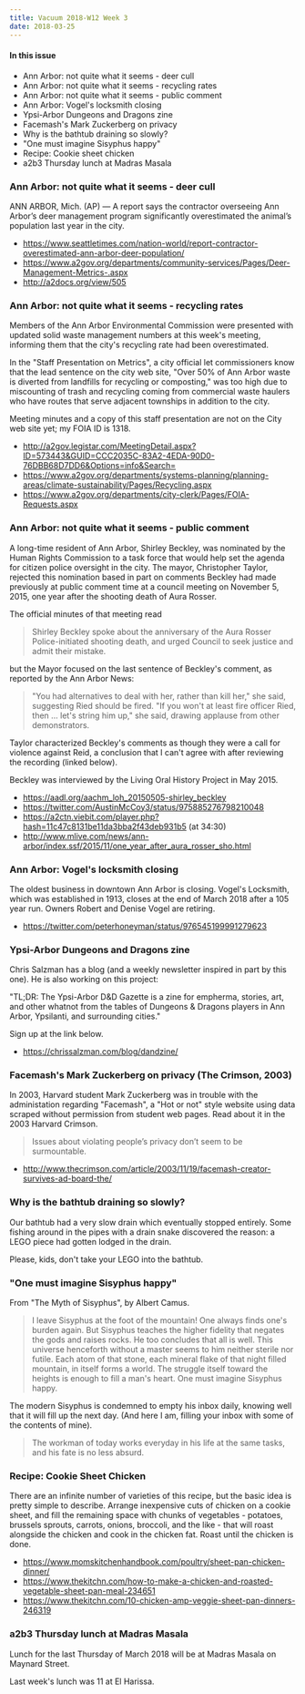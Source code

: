 ```yaml
---
title: Vacuum 2018-W12 Week 3
date: 2018-03-25
---
```


#### In this issue

* Ann Arbor: not quite what it seems - deer cull 
* Ann Arbor: not quite what it seems - recycling rates 
* Ann Arbor: not quite what it seems - public comment 
* Ann Arbor: Vogel's locksmith closing
* Ypsi-Arbor Dungeons and Dragons zine
* Facemash's Mark Zuckerberg on privacy
* Why is the bathtub draining so slowly?
* "One must imagine Sisyphus happy"
* Recipe: Cookie sheet chicken
* a2b3 Thursday lunch at Madras Masala

### Ann Arbor: not quite what it seems - deer cull

ANN ARBOR, Mich. (AP) — A report says the contractor overseeing Ann
Arbor’s deer management program significantly overestimated the
animal’s population last year in the city.

* https://www.seattletimes.com/nation-world/report-contractor-overestimated-ann-arbor-deer-population/
* https://www.a2gov.org/departments/community-services/Pages/Deer-Management-Metrics-.aspx
* http://a2docs.org/view/505

### Ann Arbor: not quite what it seems - recycling rates 

Members of the Ann Arbor Environmental Commission were
presented with updated solid waste management numbers at this week's meeting,
informing them that the city's recycling rate had been
overestimated.

In the "Staff Presentation on Metrics", a city official
let commissioners know that the lead sentence on the city web site,
"Over 50% of Ann Arbor waste is diverted from landfills for recycling or composting,"
was too high due to miscounting of trash and recycling
coming from commercial waste haulers who have routes that
serve adjacent townships in addition to the city.

Meeting minutes and a copy of this staff presentation
are not on the City web site yet; my FOIA ID is 1318.

* http://a2gov.legistar.com/MeetingDetail.aspx?ID=573443&GUID=CCC2035C-83A2-4EDA-90D0-76DBB68D7DD6&Options=info&Search=
* https://www.a2gov.org/departments/systems-planning/planning-areas/climate-sustainability/Pages/Recycling.aspx
* https://www.a2gov.org/departments/city-clerk/Pages/FOIA-Requests.aspx

### Ann Arbor: not quite what it seems - public comment

A long-time resident of Ann Arbor, Shirley Beckley, was
nominated by the Human Rights Commission to a task force
that would help set the agenda for citizen police oversight
in the city. The mayor, Christopher Taylor, rejected this 
nomination based in part on comments Beckley had made
previously at public comment time at a council meeting on November 5, 2015,
one year after the shooting death of Aura Rosser.

The official minutes of that meeting read

> Shirley Beckley spoke about the anniversary of the Aura
Rosser Police-initiated shooting death, and urged Council to seek justice and admit
their mistake.

but the Mayor focused on the last sentence of Beckley's comment,
as reported by the Ann Arbor News:

> "You had alternatives to deal with her, rather than kill her," she said, suggesting Ried should be fired.
> "If you won't at least fire officer Ried, then ... let's string him up," she said, drawing applause from other demonstrators.

Taylor characterized Beckley's comments as though
they were a call for violence against Reid, a
conclusion that I can't agree with after reviewing
the recording (linked below). 

Beckley was interviewed by the Living Oral History Project
in May 2015.

* https://aadl.org/aachm_loh_20150505-shirley_beckley
* https://twitter.com/AustinMcCoy3/status/975885276798210048
* https://a2ctn.viebit.com/player.php?hash=11c47c8131be11da3bba2f43deb931b5 (at 34:30)
* http://www.mlive.com/news/ann-arbor/index.ssf/2015/11/one_year_after_aura_rosser_sho.html

### Ann Arbor: Vogel's locksmith closing

The oldest business in downtown Ann Arbor is closing.
Vogel's Locksmith, which was established in 1913, closes
at the end of March 2018 after a 105 year run. Owners Robert
and Denise Vogel are retiring.

* https://twitter.com/peterhoneyman/status/976545199991279623

### Ypsi-Arbor Dungeons and Dragons zine

Chris Salzman has a blog (and a weekly newsletter inspired in part
by this one). He is also working on this project:

"TL;DR: The Ypsi-Arbor D&D Gazette is a zine for empherma, stories,
art, and other whatnot from the tables of Dungeons & Dragons players
in Ann Arbor, Ypsilanti, and surrounding cities." 

Sign up at the link below.

* https://chrissalzman.com/blog/dandzine/

### Facemash's Mark Zuckerberg on privacy (The Crimson, 2003)

In 2003, Harvard student Mark Zuckerberg was in trouble with
the administation regarding "Facemash", a "Hot or not" style
website using data scraped without permission from student 
web pages. Read about it in the 2003 Harvard Crimson.

> Issues about violating people’s privacy don’t seem to be surmountable.

* http://www.thecrimson.com/article/2003/11/19/facemash-creator-survives-ad-board-the/

### Why is the bathtub draining so slowly?

Our bathtub had a very slow drain which eventually stopped
entirely. Some fishing around in the pipes with a drain snake
discovered the reason: a LEGO piece had gotten lodged in the drain.

Please, kids, don't take your LEGO into the bathtub.

### "One must imagine Sisyphus happy"

From "The Myth of Sisyphus", by Albert Camus.

> I leave Sisyphus at the foot of the mountain! One always finds
one's burden again. But Sisyphus teaches the higher fidelity that
negates the gods and raises rocks. He too concludes that all is
well. This universe henceforth without a master seems to him neither
sterile nor futile. Each atom of that stone, each mineral flake of
that night filled mountain, in itself forms a world. The struggle
itself toward the heights is enough to fill a man's heart. One must
imagine Sisyphus happy.

The modern Sisyphus is condemned to empty his inbox daily,
knowing well that it will fill up the next day. (And here I
am, filling your inbox with some of the contents of mine).

> The workman of today works everyday in his life at the same tasks, and his fate is no less absurd.

### Recipe: Cookie Sheet Chicken

There are an infinite number of varieties of this recipe, but
the basic idea is pretty simple to describe. Arrange inexpensive
cuts of chicken on a cookie sheet, and fill the remaining space
with chunks of vegetables - potatoes, brussels sprouts, carrots,
onions, broccoli, and the like - that will roast alongside the chicken
and cook in the chicken fat. Roast until the chicken is done.

* https://www.momskitchenhandbook.com/poultry/sheet-pan-chicken-dinner/
* https://www.thekitchn.com/how-to-make-a-chicken-and-roasted-vegetable-sheet-pan-meal-234651
* https://www.thekitchn.com/10-chicken-amp-veggie-sheet-pan-dinners-246319

### a2b3 Thursday lunch at Madras Masala

Lunch for the last Thursday of March 2018 will be at Madras Masala
on Maynard Street.

Last week's lunch was 11 at El Harissa.
